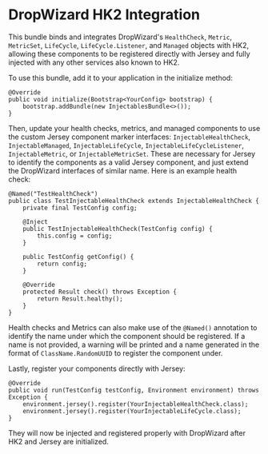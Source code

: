# DropWizard HK2 Integration

This bundle binds and integrates DropWizard's `HealthCheck`, `Metric`, `MetricSet`, `LifeCycle`, `LifeCycle.Listener`, and `Managed`
objects with HK2, allowing these components to be registered directly with Jersey and fully injected with any other services also known to
HK2.

To use this bundle, add it to your application in the initialize method:

    @Override
    public void initialize(Bootstrap<YourConfig> bootstrap) {
        bootstrap.addBundle(new InjectablesBundle<>());
    }

Then, update your health checks, metrics, and managed components to use the custom Jersey component marker interfaces:
`InjectableHealthCheck`, `InjectableManaged`, `InjectableLifeCycle`, `InjectableLifeCycleListener`, `InjectableMetric`, or
`InjectableMetricSet`. These are necessary for Jersey to identify the components as a valid Jersey component, and just extend the
DropWizard interfaces of similar name. Here is an example health check:

    @Named("TestHealthCheck")
    public class TestInjectableHealthCheck extends InjectableHealthCheck {
        private final TestConfig config;

        @Inject
        public TestInjectableHealthCheck(TestConfig config) {
            this.config = config;
        }

        public TestConfig getConfig() {
            return config;
        }

        @Override
        protected Result check() throws Exception {
            return Result.healthy();
        }
    }

Health checks and Metrics can also make use of the `@Named()` annotation to identify the name under which the component should be
registered. If a name is not provided, a warning will be printed and a name generated in the format of `ClassName.RandomUUID` to register
 the component under.

Lastly, register your components directly with Jersey:

    @Override
    public void run(TestConfig testConfig, Environment environment) throws Exception {
        environment.jersey().register(YourInjectableHealthCheck.class);
        environment.jersey().register(YourInjectableLifeCycle.class);
    }

They will now be injected and registered properly with DropWizard after HK2 and Jersey are initialized.
